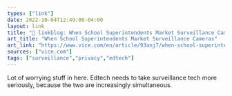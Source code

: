 ```yaml
---
types: ["link"]
date: 2022-10-04T12:49:00-04:00
layout: link
title: "🔗 linkblog: When School Superintendents Market Surveillance Cameras'"
art_title: "When School Superintendents Market Surveillance Cameras"
art_link: "https://www.vice.com/en/article/93anj7/when-school-superintendents-market-surveillance-cameras"
sources: ["vice.com"]
tags: ["surveillance","privacy","edtech"]
---
```

Lot of worrying stuff in here. Edtech needs to take surveillance tech more seriously, because the two are increasingly simultaneous.
 
